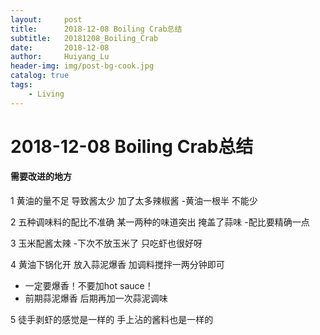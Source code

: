 ```yaml
---
layout:     post
title:      2018-12-08 Boiling Crab总结
subtitle:   20181208_Boiling_Crab
date:       2018-12-08
author:     Huiyang_Lu
header-img: img/post-bg-cook.jpg
catalog: true
tags:
    - Living
---
```

# 2018-12-08 Boiling Crab总结
#### 需要改进的地方

1 黄油的量不足 导致酱太少 加了太多辣椒酱
-黄油一根半 不能少

2 五种调味料的配比不准确 某一两种的味道突出 掩盖了蒜味
-配比要精确一点 

3 玉米配酱太辣
-下次不放玉米了 只吃虾也很好呀

4 黄油下锅化开 放入蒜泥爆香 加调料搅拌一两分钟即可
- 一定要爆香！不要加hot sauce！
- 前期蒜泥爆香 后期再加一次蒜泥调味

5 徒手剥虾的感觉是一样的 手上沾的酱料也是一样的